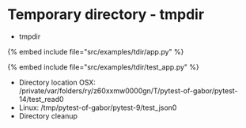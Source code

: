 # Temporary directory - tmpdir

* tmpdir

{% embed include file="src/examples/tdir/app.py" %}

{% embed include file="src/examples/tdir/test_app.py" %}


* Directory location OSX: /private/var/folders/ry/z60xxmw0000gn/T/pytest-of-gabor/pytest-14/test_read0
* Linux: /tmp/pytest-of-gabor/pytest-9/test_json0
* Directory cleanup


